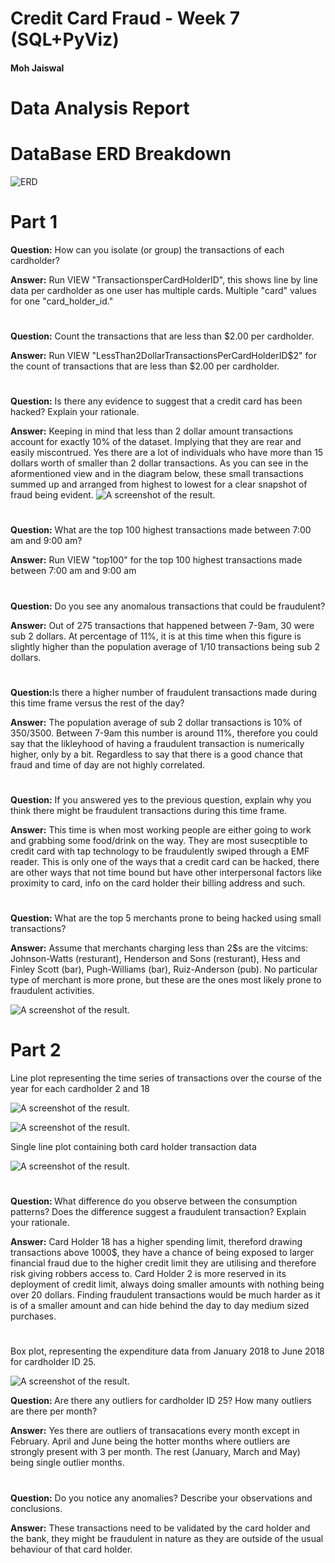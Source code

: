# Credit Card Fraud - Week 7 (SQL+PyViz)


#### Moh Jaiswal
#


# <b>Data Analysis Report</b>

# DataBase ERD Breakdown
![ERD](/Users/mohjaiswal/Desktop/Unit-7-Homework-Asn/images/ERD_MJ.png)

# Part 1

<b>Question:</b> How can you isolate (or group) the transactions of each cardholder?

<b>Answer:</b> Run VIEW "TransactionsperCardHolderID", this shows line by line data per cardholder as one user has multiple cards. Multiple "card" values for one "card_holder_id."

#

<b>Question:</b> Count the transactions that are less than $2.00 per cardholder.

<b>Answer:</b> Run VIEW "LessThan2DollarTransactionsPerCardHolderID$2" for the count of transactions that are less than $2.00 per cardholder.

#

<b>Question:</b> Is there any evidence to suggest that a credit card has been hacked? Explain your rationale.

<b>Answer:</b> Keeping in mind that less than 2 dollar amount transactions account for exactly 10% of the dataset. Implying that they are rear and easily miscontrued. Yes there are a lot of individuals who have more than 15 dollars worth of smaller than 2 dollar transactions. As you can see in the aformentioned view and in the diagram below,  these small transactions summed up and arranged from highest to lowest for a clear snapshot of fraud being evident. 
![A screenshot of the result.](/Users/mohjaiswal/Desktop/Unit-7-Homework-Asn/images/Top10FraudVictims.jpg)
#

<b>Question:</b> What are the top 100 highest transactions made between 7:00 am and 9:00 am?

<b>Answer:</b> Run VIEW "top100" for the top 100 highest transactions made between 7:00 am and 9:00 am

#
<b>Question:</b> Do you see any anomalous transactions that could be fraudulent?

<b>Answer:</b> Out of 275 transactions that happened between 7-9am, 30 were sub 2 dollars. At percentage of 11%, it is at this time when this figure is slightly higher than the population average of 1/10 transactions being sub 2 dollars.

#

<b>Question:</b>Is there a higher number of fraudulent transactions made during this time frame versus the rest of the day?

<b>Answer:</b> The population average of sub 2 dollar transactions is 10% of 350/3500. Between 7-9am this number is around 11%, therefore you could say that the likleyhood of having a fraudulent transaction is numerically higher, only by a bit. Regardless to say that there is a good chance that fraud and time of day are not highly correlated. 

#

<b>Question:</b> If you answered yes to the previous question, explain why you think there might be fraudulent transactions during this time frame.

<b>Answer:</b> This time is when most working people are either going to work and grabbing some food/drink on the way. They are most susecptible to credit card with tap technology to be fraudulently swiped through a EMF reader. This is only one of the ways that a credit card can be hacked, there are other ways that not time bound but have other interpersonal factors like proximity to card, info on the card holder their billing address and such. 

#

<b>Question:</b> What are the top 5 merchants prone to being hacked using small transactions?

<b>Answer:</b> Assume that merchants charging less than 2$s are the vitcims:
Johnson-Watts (resturant), Henderson and Sons (resturant),  Hess and Finley Scott (bar), Pugh-Williams (bar), Ruiz-Anderson (pub). No particular type of merchant is more prone, but these are the ones most likely prone to fraudulent activities.

![A screenshot of the result.](/Users/mohjaiswal/Desktop/Unit-7-Homework-Asn/images/TopMerchantVictim.jpg)
#


# Part 2 

Line plot representing the time series of transactions over the course of the year for each cardholder 2 and 18

![A screenshot of the result.](/Users/mohjaiswal/Desktop/Unit-7-Homework-Asn/images/Card_Holder_2.png)

![A screenshot of the result.](/Users/mohjaiswal/Desktop/Unit-7-Homework-Asn/images/Card_Holder_18.png)

Single line plot containing both card holder transaction data

![A screenshot of the result.](/Users/mohjaiswal/Desktop/Unit-7-Homework-Asn/images/Grouped_By_IdCardHolder.png)

#

<b>Question: </b> What difference do you observe between the consumption patterns? Does the difference suggest a fraudulent transaction? Explain your rationale.

<b>Answer:</b> Card Holder 18 has a higher spending limit, thereford drawing transactions above 1000$, they have a chance of being exposed to larger financial fraud due to the higher credit limit they are utilising and therefore risk giving robbers access to. Card Holder 2 is more reserved in its deployment of credit limit, always doing smaller amounts with nothing being over 20 dollars. Finding fraudulent transactions would be much harder as it is of a smaller amount and can hide behind the day to day medium sized purchases.

#
#
Box plot, representing the expenditure data from January 2018 to June 2018 for cardholder ID 25.
 
![A screenshot of the result.](/Users/mohjaiswal/Desktop/Unit-7-Homework-Asn/images/monthly_transactions.png)

<b> Question: </b> Are there any outliers for cardholder ID 25? How many outliers are there per month?

<b>Answer:</b> Yes there are outliers of transacations every month except in February. April and June being the hotter months where outliers are strongly present with 3 per month. The rest (January, March and May) being single outlier months.

#
<b>Question:</b> Do you notice any anomalies? Describe your observations and conclusions.

<b>Answer:</b> These transactions need to be validated by the card holder and the bank, they might be fraudulent in nature as they are outside of the usual behaviour of that card holder.


